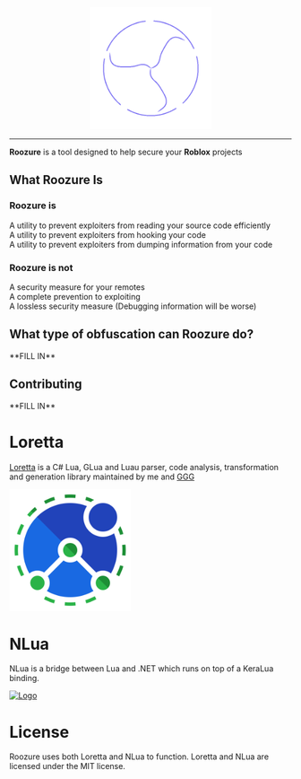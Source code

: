 <div align="center">
    <a href="https://github.com/TheGreatSageEqualToHeaven/Roozure"><img src="https://github.com/TheGreatSageEqualToHeaven/Roozure/blob/main/Logo.png" height="217" /></a>
</div>

<hr />

**Roozure** is a tool designed to help secure your **Roblox** projects 

## What Roozure Is
### **Roozure is**

<div>A utility to prevent exploiters from reading your source code efficiently</div>
<div>A utility to prevent exploiters from hooking your code </div>
<div>A utility to prevent exploiters from dumping information from your code</div>

### **Roozure is not**

<div>A security measure for your remotes</div>
<div>A complete prevention to exploiting</div>
<div>A lossless security measure (Debugging information will be worse)</div>

## What type of obfuscation can Roozure do?

<div>**FILL IN**</div>

## Contributing

<div>**FILL IN**</div>

# Loretta
[Loretta](https://github.com/LorettaDevs/Loretta/) is a C# Lua, GLua and Luau parser, code analysis, transformation and generation library maintained by me and [GGG](https://github.com/GGG-KILLER)

<div align="left">
    <a href="https://github.com/LorettaDevs/Loretta/"><img src="https://github.com/LorettaDevs/Graphics/blob/main/logo.svg" height="217" /></a>
</div>

# NLua
NLua is a bridge between Lua and .NET which runs on top of a KeraLua binding.

[![Logo](https://secure.gravatar.com/avatar/77ecf0fb9d8419be7715c6e822e66562?s=150)](https://github.com/NLua/NLua)

# License

Roozure uses both Loretta and NLua to function. Loretta and NLua are licensed under the MIT license.
